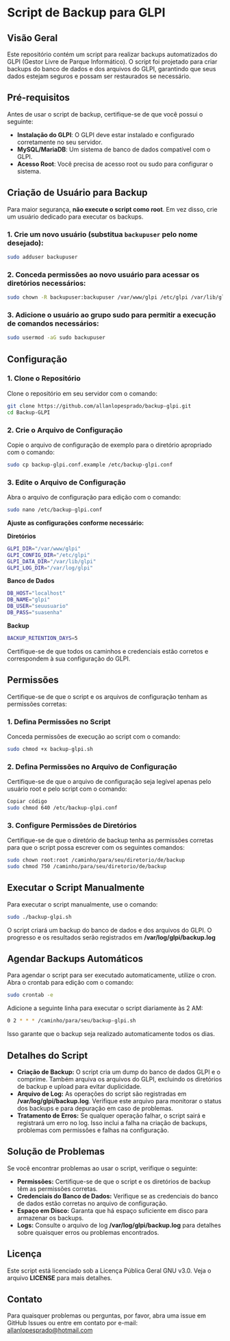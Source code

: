 # Script de Backup para GLPI

## Visão Geral

Este repositório contém um script para realizar backups automatizados do GLPI (Gestor Livre de Parque Informático). O script foi projetado para criar backups do banco de dados e dos arquivos do GLPI, garantindo que seus dados estejam seguros e possam ser restaurados se necessário.

## Pré-requisitos

Antes de usar o script de backup, certifique-se de que você possui o seguinte:

- **Instalação do GLPI**: O GLPI deve estar instalado e configurado corretamente no seu servidor.
- **MySQL/MariaDB**: Um sistema de banco de dados compatível com o GLPI.
- **Acesso Root**: Você precisa de acesso root ou sudo para configurar o sistema.

## Criação de Usuário para Backup

Para maior segurança, **não execute o script como root**. Em vez disso, crie um usuário dedicado para executar os backups. 

### 1. Crie um novo usuário (substitua `backupuser` pelo nome desejado):

```bash
sudo adduser backupuser
```

### 2. Conceda permissões ao novo usuário para acessar os diretórios necessários:

```bash
sudo chown -R backupuser:backupuser /var/www/glpi /etc/glpi /var/lib/glpi /var/log/glpi
```

### 3. Adicione o usuário ao grupo sudo para permitir a execução de comandos necessários:

```bash
sudo usermod -aG sudo backupuser
```

## Configuração

### 1. Clone o Repositório

Clone o repositório em seu servidor com o comando:

```bash
git clone https://github.com/allanlopesprado/backup-glpi.git
cd Backup-GLPI
```

### 2. Crie o Arquivo de Configuração
Copie o arquivo de configuração de exemplo para o diretório apropriado com o comando:

```bash
sudo cp backup-glpi.conf.example /etc/backup-glpi.conf
```

### 3. Edite o Arquivo de Configuração
Abra o arquivo de configuração para edição com o comando:

```bash
sudo nano /etc/backup-glpi.conf
```

**Ajuste as configurações conforme necessário:**

**Diretórios**
```bash
GLPI_DIR="/var/www/glpi"
GLPI_CONFIG_DIR="/etc/glpi"
GLPI_DATA_DIR="/var/lib/glpi"
GLPI_LOG_DIR="/var/log/glpi"
```

**Banco de Dados**
```bash
DB_HOST="localhost"
DB_NAME="glpi"
DB_USER="seuusuario"
DB_PASS="suasenha"
```

**Backup**
```bash
BACKUP_RETENTION_DAYS=5
```


Certifique-se de que todos os caminhos e credenciais estão corretos e correspondem à sua configuração do GLPI.

## Permissões
Certifique-se de que o script e os arquivos de configuração tenham as permissões corretas:

### 1. Defina Permissões no Script
Conceda permissões de execução ao script com o comando:

```bash
sudo chmod +x backup-glpi.sh
```

### 2. Defina Permissões no Arquivo de Configuração
Certifique-se de que o arquivo de configuração seja legível apenas pelo usuário root e pelo script com o comando:

```bash
Copiar código
sudo chmod 640 /etc/backup-glpi.conf
```

### 3. Configure Permissões de Diretórios
Certifique-se de que o diretório de backup tenha as permissões corretas para que o script possa escrever com os seguintes comandos:

```bash
sudo chown root:root /caminho/para/seu/diretorio/de/backup
sudo chmod 750 /caminho/para/seu/diretorio/de/backup
```
## Executar o Script Manualmente

Para executar o script manualmente, use o comando:

```bash
sudo ./backup-glpi.sh
```

O script criará um backup do banco de dados e dos arquivos do GLPI. O progresso e os resultados serão registrados em **/var/log/glpi/backup.log**

## Agendar Backups Automáticos

Para agendar o script para ser executado automaticamente, utilize o cron. Abra o crontab para edição com o comando:

```bash
sudo crontab -e
```

Adicione a seguinte linha para executar o script diariamente às 2 AM:

```bash
0 2 * * * /caminho/para/seu/backup-glpi.sh
```

Isso garante que o backup seja realizado automaticamente todos os dias.

## Detalhes do Script
- **Criação de Backup:** O script cria um dump do banco de dados GLPI e o comprime. Também arquiva os arquivos do GLPI, excluindo os diretórios de backup e upload para evitar duplicidade.
- **Arquivo de Log:** As operações do script são registradas em **/var/log/glpi/backup.log**. Verifique este arquivo para monitorar o status dos backups e para depuração em caso de problemas.
- **Tratamento de Erros:** Se qualquer operação falhar, o script sairá e registrará um erro no log. Isso inclui a falha na criação de backups, problemas com permissões e falhas na configuração.

## Solução de Problemas

Se você encontrar problemas ao usar o script, verifique o seguinte:
- **Permissões:** Certifique-se de que o script e os diretórios de backup têm as permissões corretas.
- **Credenciais do Banco de Dados:** Verifique se as credenciais do banco de dados estão corretas no arquivo de configuração.
- **Espaço em Disco:** Garanta que há espaço suficiente em disco para armazenar os backups.
- **Logs:** Consulte o arquivo de log **/var/log/glpi/backup.log** para detalhes sobre quaisquer erros ou problemas encontrados.

## Licença

Este script está licenciado sob a Licença Pública Geral GNU v3.0. Veja o arquivo **LICENSE** para mais detalhes.

## Contato
Para quaisquer problemas ou perguntas, por favor, abra uma issue em GitHub Issues ou entre em contato por e-mail: allanlopesprado@hotmail.com

